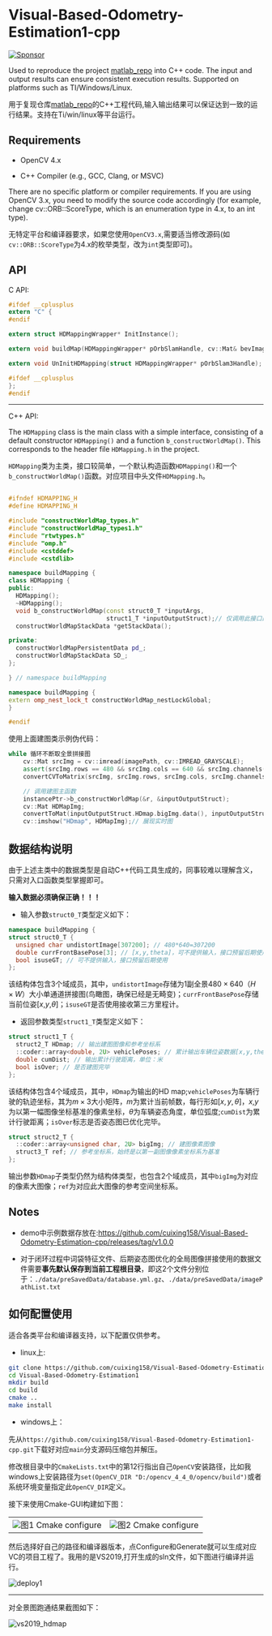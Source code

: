 
# Visual-Based-Odometry-Estimation1-cpp

[![Sponsor](https://img.shields.io/badge/-Sponsor-red?style=for-the-badge&logo=GitHub-Sponsors&logoColor=white)](https://raw.githubusercontent.com/cuixing158/OpticalFlow-Visualization/refs/heads/main/README_media/sponsors.jpg)

Used to reproduce the project [matlab_repo](https://github.com/cuixing158/Visual-Based-Odometry-Estimation2) into C++ code. The input and output results can ensure consistent execution results. Supported on platforms such as TI/Windows/Linux.

用于复现仓库[matlab_repo](https://github.com/cuixing158/Visual-Based-Odometry-Estimation2)的C++工程代码,输入输出结果可以保证达到一致的运行结果。支持在Ti/win/linux等平台运行。

## Requirements

- OpenCV 4.x

- C++ Compiler (e.g., GCC, Clang, or MSVC)

There are no specific platform or compiler requirements. If you are using OpenCV 3.x, you need to modify the source code accordingly (for example, change cv::ORB::ScoreType, which is an enumeration type in 4.x, to an int type).

无特定平台和编译器要求，如果您使用`OpenCV3.x`,需要适当修改源码(如`cv::ORB::ScoreType`为4.x的枚举类型，改为`int`类型即可)。

## API

C API:

``` C
#ifdef __cplusplus
extern "C" {
#endif

extern struct HDMappingWrapper* InitInstance();

extern void buildMap(HDMappingWrapper* pOrbSlamHandle, cv::Mat& bevImage);

extern void UnInitHDMapping(struct HDMappingWrapper* pOrbSlam3Handle);

#ifdef __cplusplus
};
#endif
```

---
C++ API:

The `HDMapping` class is the main class with a simple interface, consisting of a default constructor `HDMapping()` and a function `b_constructWorldMap()`. This corresponds to the header file `HDMapping.h` in the project.

`HDMapping`类为主类，接口较简单，一个默认构造函数`HDMapping()`和一个`b_constructWorldMap()`函数。对应项目中头文件`HDMapping.h`。

```C++

#ifndef HDMAPPING_H
#define HDMAPPING_H

#include "constructWorldMap_types.h"
#include "constructWorldMap_types1.h"
#include "rtwtypes.h"
#include "omp.h"
#include <cstddef>
#include <cstdlib>

namespace buildMapping {
class HDMapping {
public:
  HDMapping();
  ~HDMapping();
  void b_constructWorldMap(const struct0_T *inputArgs,
                           struct1_T *inputOutputStruct);// 仅调用此接口即可
  constructWorldMapStackData *getStackData();

private:
  constructWorldMapPersistentData pd_;
  constructWorldMapStackData SD_;
};

} // namespace buildMapping

namespace buildMapping {
extern omp_nest_lock_t constructWorldMap_nestLockGlobal;
}

#endif
```

使用上面建图类示例伪代码：

```C++
while 循环不断取全景拼接图
    cv::Mat srcImg = cv::imread(imagePath, cv::IMREAD_GRAYSCALE);
    assert(srcImg.rows == 480 && srcImg.cols == 640 && srcImg.channels() == 1);
    convertCVToMatrix(srcImg, srcImg.rows, srcImg.cols, srcImg.channels(), r.undistortImage);

    // 调用建图主函数
    instancePtr->b_constructWorldMap(&r, &inputOutputStruct);
    cv::Mat HDMapImg;
    convertToMat(inputOutputStruct.HDmap.bigImg.data(), inputOutputStruct.HDmap.bigImg.size(0), inputOutputStruct.HDmap.bigImg.size(1), 1, HDMapImg);
    cv::imshow("HDmap", HDMapImg);// 展现实时图
```

## 数据结构说明

由于上述主类中的数据类型是自动C++代码工具生成的，同事较难以理解含义，只需对入口函数类型掌握即可。

**输入数据必须确保正确！！！**

- 输入参数`struct0_T`类型定义如下：

```C++
namespace buildMapping {
struct struct0_T {
  unsigned char undistortImage[307200]; // 480*640=307200
  double currFrontBasePose[3]; // [x,y,theta]，可不提供输入，接口预留后期使用
  bool isuseGT; // 可不提供输入，接口预留后期使用
};
```

该结构体包含3个域成员，其中，`undistortImage`存储为1副全景$480\times640$（$H \times W$）大小单通道拼接图(鸟瞰图，确保已经是无畸变)；`currFrontBasePose`存储当前位姿[$x$,$y$,$\theta$]；`isuseGT`是否使用接收第三方里程计。

- 返回参数类型`struct1_T`类型定义如下：

```C++
struct struct1_T {
  struct2_T HDmap; // 输出建图图像和参考坐标系
  ::coder::array<double, 2U> vehiclePoses; // 累计输出车辆位姿数据[x,y,theta]
  double cumDist; // 输出累计行驶距离，单位：米
  bool isOver; // 是否建图完毕
};
```

该结构体包含4个域成员，其中，`HDmap`为输出的HD map;`vehiclePoses`为车辆行驶的轨迹坐标，其为$m\times3$大小矩阵，$m$为累计当前帧数，每行形如$[x,y,\theta]$，$x$,$y$ 为以第一幅图像坐标基准的像素坐标，$\theta$为车辆姿态角度，单位弧度;`cumDist`为累计行驶距离；`isOver`标志是否姿态图已优化完毕。

```C++
struct struct2_T {
  ::coder::array<unsigned char, 2U> bigImg; // 建图像素图像
  struct3_T ref; // 参考坐标系，始终是以第一副图像像素坐标系为基准
};
```

输出参数`HDmap`子类型仍然为结构体类型，也包含2个域成员，其中`bigImg`为对应的像素大图像；`ref`为对应此大图像的参考空间坐标系。

## Notes

- demo中示例数据存放在:<https://github.com/cuixing158/Visual-Based-Odometry-Estimation-cpp/releases/tag/v1.0.0>

- 对于闭环过程中词袋特征文件、后期姿态图优化的全局图像拼接使用的数据文件需要**事先默认保存到当前工程根目录**，即这2个文件分别位于：`./data/preSavedData/database.yml.gz`、`./data/preSavedData/imagePathList.txt`

## 如何配置使用

适合各类平台和编译器支持，以下配置仅供参考。

- linux上:

```bash
git clone https://github.com/cuixing158/Visual-Based-Odometry-Estimation1-cpp.git
cd Visual-Based-Odometry-Estimation1
mkdir build
cd build
cmake .. 
make install
```

- windows上：

先从`https://github.com/cuixing158/Visual-Based-Odometry-Estimation1-cpp.git`下载好对应`main`分支源码压缩包并解压。

修改根目录中的`CmakeLists.txt`中的第12行指出自己`OpenCV`安装路径，比如我windows上安装路径为`set(OpenCV_DIR "D:/opencv_4_4_0/opencv/build")`或者系统环境变量指定此`OpenCV_DIR`定义。

接下来使用Cmake-GUI构建如下图：

<table>
    <tr>
        <td ><center><img src="images/depoly1.jpg" >图1  Cmake configure </center></td>
        <td ><center><img src="images/depoly2.jpg"  >图2 Cmake configure</center></td>
    </tr>
</table>

然后选择好自己的路径和编译器版本，点Configure和Generate就可以生成对应VC的项目工程了。我用的是VS2019,打开生成的sln文件，如下图进行编译并运行。

![deploy1](./images/depoly3.jpg)

---

对全景图跑通结果截图如下：

![vs2019_hdmap](images/vs2019_hdmap.png)
